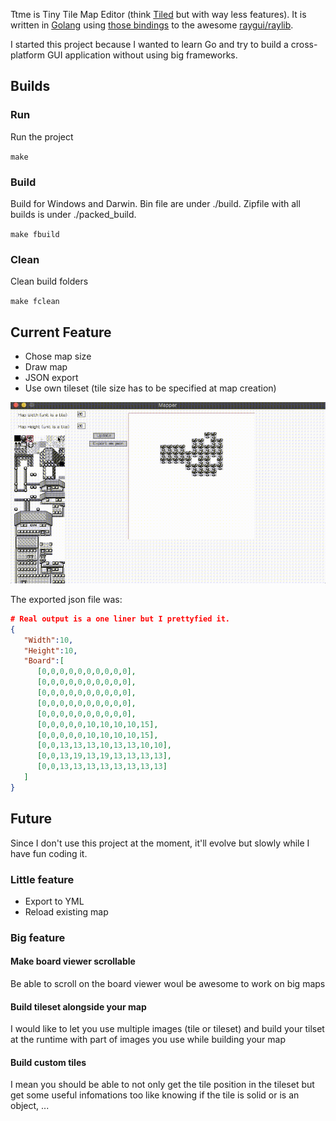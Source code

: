 Ttme is Tiny Tile Map Editor (think [Tiled](https://www.mapeditor.org/) but with way less features). It is written in [Golang](https://golang.org/)
using [those bindings](https://github.com/gen2brain/raylib-go) to the awesome [raygui/raylib](https://www.raylib.com/).

I started this project because I wanted to learn Go and try to build a cross-platform GUI application without using big frameworks.

## Builds

### Run

Run the project

`make`

### Build

Build for Windows and Darwin.
Bin file are under ./build.
Zipfile with all builds is under ./packed_build.

`make fbuild`

### Clean

Clean build folders

`make fclean`

## Current Feature

- Chose map size
- Draw map
- JSON export
- Use own tileset (tile size has to be specified at map creation)

![Ttme Demo](assets/ttme-demo.gif)

The exported json file was:

```json
# Real output is a one liner but I prettyfied it.
{
   "Width":10,
   "Height":10,
   "Board":[
      [0,0,0,0,0,0,0,0,0,0],
      [0,0,0,0,0,0,0,0,0,0],
      [0,0,0,0,0,0,0,0,0,0],
      [0,0,0,0,0,0,0,0,0,0],
      [0,0,0,0,0,0,0,0,0,0],
      [0,0,0,0,0,10,10,10,10,15],
      [0,0,0,0,0,10,10,10,10,15],
      [0,0,13,13,13,10,13,13,10,10],
      [0,0,13,19,13,19,13,13,13,13],
      [0,0,13,13,13,13,13,13,13,13]
   ]
}
```

## Future

Since I don't use this project at the moment, it'll evolve but slowly while I have fun coding it.

### Little feature

- Export to YML
- Reload existing map

### Big feature

#### Make board viewer scrollable

Be able to scroll on the board viewer woul be awesome to work on big maps

#### Build tileset alongside your map

I would like to let you use multiple images (tile or tileset) and build your tilset at
the runtime with part of images you use while building your map

#### Build custom tiles

I mean you should be able to not only get the tile position in the tileset but get some useful infomations too
like knowing if the tile is solid or is an object, ...
